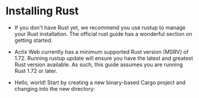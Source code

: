 
# Installing Rust

- If you don't have Rust yet, we recommend you use rustup to manage your Rust installation. The official rust guide has a wonderful section on getting started.

- Actix Web currently has a minimum supported Rust version (MSRV) of 1.72. Running rustup update will ensure you have the latest and greatest Rust version available. As such, this guide assumes you are running Rust 1.72 or later.

- Hello, world!
  Start by creating a new binary-based Cargo project and changing into the new directory:
